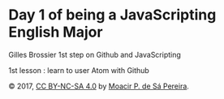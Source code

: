 # Day 1 of being a JavaScripting English Major

Gilles Brossier
1st step on Github and JavaScripting

1st lesson : learn to user Atom with Github

© 2017, [CC BY-NC-SA 4.0](https://creativecommons.org/licenses/by-nc-sa/4.0/) by
[Moacir P. de Sá Pereira](http://moacir.com).
